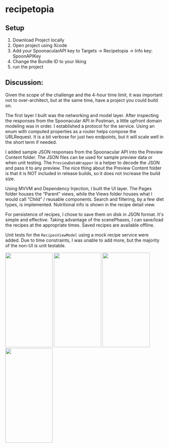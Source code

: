 # recipetopia

## Setup 
1. Download Project locally
2. Open project using Xcode
3. Add your SpoonacularAPI key to Targets -> Recipetopia -> Info key: SpoonAPIKey
4. Change the Bundle ID to your liking
5. run the project

## Discussion:

Given the scope of the challenge and the 4-hour time limit, it was important not to over-architect, but at the same time, have a project you could build on.

The first layer I built was the networking and model layer. After inspecting the responses from the Spoonacular API in Postman, a little upfront domain modeling was in order. I established a protocol for the service. Using an enum with computed properties as a router helps compose the URLRequest. It is a bit verbose for just two endpoints, but it will scale well in the short term if needed.

I added sample JSON responses from the Spoonacular API into the Preview Content folder. The JSON files can be used for sample preview data or when unit testing. The `PreviewDataWrapper` is a helper to decode the JSON and pass it to any preview. The nice thing about the Preview Content folder is that it is NOT included in release builds, so it does not increase the build size.

Using MVVM and Dependency Injection, I built the UI layer. The Pages folder houses the “Parent” views, while the Views folder houses what I would call “Child” / reusable components. Search and filtering, by a few diet types, is implemented. Nutritional info is shown in the recipe detail view.

For persistence of recipes, I chose to save them on disk in JSON format. It's simple and effective. Taking advantage of the scenePhases, I can save/load the recipes at the appropriate times. Saved recipes are available offline.

Unit tests for the `RecipesViewModel` using a mock recipe service were added. Due to time constraints, I was unable to add more, but the majority of the non-UI is unit testable.


<img src="https://github.com/dominiquemiller/recipetopia/assets/14062553/02f98325-51cf-44e4-9b6e-239c4a953faa" width="150" height="300">
<img src="https://github.com/dominiquemiller/recipetopia/assets/14062553/aeb166e5-3137-475e-aa6a-b9dae2c0f38f" width="150" height="300">
<img src="https://github.com/dominiquemiller/recipetopia/assets/14062553/f5da56f0-c61d-4cf6-94de-e3224d77ffdf" width="150" height="300">
<img src="https://github.com/dominiquemiller/recipetopia/assets/14062553/05ac48ee-163c-421c-a5df-90b8b46feebf" width="150" height="300">


